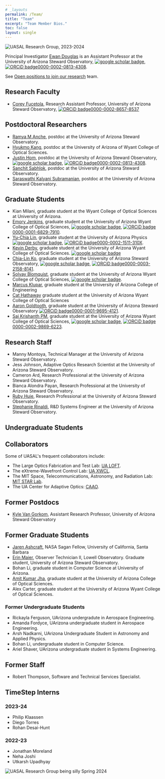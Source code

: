 ```yaml
---
# _layouts
permalink: /Team/
title: "Team"
excerpt: "Team Member Bios."
toc: false
layout: single
---
```


![UASAL Research Group, 2023-2024](/assets/group_photo-1.jpg)

Principal Investigator [Ewan Douglas](https://www.as.arizona.edu/people/faculty/ewan-douglas) is an Assistant Professor at the University of Arizona Steward Observatory, [![google scholar badge](https://img.shields.io/badge/Google%20Scholar-4285F4?style=for-the-badge&logo=google-scholar&logoColor=white)](https://scholar.google.com/citations?hl=en&user=-mwPSu8AAAAJ&view_op=list_works&sortby=pubdate), [![ORCiD badge](https://info.orcid.org/wp-content/uploads/2019/11/orcid_16x16.png)0000-0002-0813-4308](https://orcid.org/0000-0002-0813-4308).

See [Open positions to join our research](join.md) team.

## Research Faculty
- [Corey Fucetola](https://www.linkedin.com/in/corey-fucetola-ab3a101/), Research Assistant Professor, University of Arizona Steward Observatory, [![ORCiD badge](https://info.orcid.org/wp-content/uploads/2019/11/orcid_16x16.png)0000-0002-8657-8537](https://orcid.org/0000-0002-8657-8537)

## Postdoctoral Researchers
- [Ramya M Anche](https://www.linkedin.com/in/ramyamanjunath/), postdoc at the University of Arizona Steward Observatory.
- [Hyukmo Kang](https://scholar.google.com/citations?user=8-L3CegAAAAJ&hl=en), postdoc at the University of Arizona of Wyant College of Optical Sciences.
- [Justin Hom](https://www.linkedin.com/in/justin-hom-566317110), postdoc at the University of Arizona Steward Observatory, [![google scholar badge](https://img.shields.io/badge/Google%20Scholar-4285F4?style=for-the-badge&logo=google-scholar&logoColor=white)](https://scholar.google.com/citations?view_op=list_works&hl=en&user=MNv4whMAAAAJ), [![ORCiD badge](https://info.orcid.org/wp-content/uploads/2019/11/orcid_16x16.png)0000-0002-0813-4308](https://orcid.org/0000-0001-9994-2142).
- [Sanchit Sabhlok](https://orcid.org/0000-0002-8780-8226), postdoc at the University of Arizona Steward Observatory.
- [Saraswathi Kalyani Subramanian](www.linkedin.com/in/saraswathikalyani), postdoc at the University of Arizona Steward Observatory.

## Graduate Students
- Kian Milani, graduate student at the Wyant College of Optical Sciences at University of Arizona.
- [Emory Jenkins](https://www.linkedin.com/in/emory-jenkins/), graduate student at the University of Arizona Wyant College of Optical Sciences, [![google scholar badge](https://img.shields.io/badge/Google%20Scholar-4285F4?style=for-the-badge&logo=google-scholar&logoColor=white)](https://scholar.google.com/citations?user=0Gs1L98AAAAJ&hl=en), [![ORCiD badge](https://info.orcid.org/wp-content/uploads/2019/11/orcid_16x16.png)0000-0001-6829-7910](https://orcid.org/0000-0001-6829-7910).
- [Yu-Chia Lin](https://dreamjade.github.io/yuchia/), graduate student at the University of Arizona Physics  [![google scholar badge](https://img.shields.io/badge/Google%20Scholar-4285F4?style=for-the-badge&logo=google-scholar&logoColor=white)](https://scholar.google.com/citations?user=uLe1uIsAAAAJ), [![ORCiD badge](https://info.orcid.org/wp-content/uploads/2019/11/orcid_16x16.png)0000-0002-1511-310X](https://orcid.org/0000-0002-1511-310X).
- [Kevin Derby](https://www.linkedin.com/in/derbyk/), graduate student at the University of Arizona Wyant College of Optical Sciences. [![google scholar badge](https://img.shields.io/badge/Google%20Scholar-4285F4?style=for-the-badge&logo=google-scholar&logoColor=white)](https://scholar.google.com/citations?user=Rtl6n80AAAAJ&hl=en&oi=ao)
- [Chia-Lin Ko](https://www.linkedin.com/in/chialinko/), graduate student at the University of Arizona Steward Observatory, [![google scholar badge](https://img.shields.io/badge/Google%20Scholar-4285F4?style=for-the-badge&logo=google-scholar&logoColor=white)](https://scholar.google.com/citations?user=unD0fd8AAAAJ&hl=en), [![ORCiD badge](https://info.orcid.org/wp-content/uploads/2019/11/orcid_16x16.png)0000-0003-2158-8141](https://orcid.org/0000-0003-2158-8141).
- [Solvay Blomquist](https://www.linkedin.com/in/solvay-blomquist-66b9231a6/), graduate student at the University of Arizona Wyant College of Optical Sciences, [![google scholar badge](https://img.shields.io/badge/Google%20Scholar-4285F4?style=for-the-badge&logo=google-scholar&logoColor=white)](https://scholar.google.com/citations?user=lB3LNXAAAAAJ&hl=en&oi=ao).
- [Marcus Klupar](https://www.linkedin.com/in/marcus-klupar-0937b7226/), graduate student at the University of Arizona College of Engineering
- [Cat Hathaway](https://www.linkedin.com/in/cathathaway?utm_source=share&utm_campaign=share_via&utm_content=profile&utm_medium=ios_app/) graduate student at the University of Arizona Wyant College of Optical Sciences
- [Aaron Goldtooth](https://www.linkedin.com/in/aaron-goldtooth/), graduate student at the University of Arizona Steward Observatory [![ORCiD badge](https://info.orcid.org/wp-content/uploads/2019/11/orcid_16x16.png)0000-0001-9695-4121](https://orcid.org/0000-0001-9695-4121).
- [Sai Krishanth PM](https://www.linkedin.com/in/sai-krishanth-pulikesi-mannan-30609872/), graduate student at the University of Arizona Wyant College of Optical Sciences, [![google scholar badge](https://img.shields.io/badge/Google%20Scholar-4285F4?style=for-the-badge&logo=google-scholar&logoColor=white)](https://scholar.google.com/citations?user=CTJFXX8AAAAJ&hl=en&oi=sra), [![ORCiD badge](https://info.orcid.org/wp-content/uploads/2019/11/orcid_16x16.png)0000-0002-9869-6223](https://orcid.org/0000-0002-9869-6223).
  
## Research Staff
- Manny Montoya, Technical Manager at the University of Arizona Steward Observatory.
- Jess Johnson, Adaptive Optics Research Scientist at the University of Arizona Steward Observatory.
- Cameron Ard, Research Professional at the University of Arizona Steward Observatory.
- Bianca Alondra Payan, Research Professional at the University of Arizona Steward Observatory.
- [Ruby Huie](https://www.linkedin.com/in/rubyhuie/), Research Professional at the University of Arizona Steward Observatory.
- [Stephanie Rinaldi](https://www.linkedin.com/in/stephanie-rinaldi-20013/), R&D Systems Engineer at the University of Arizona Steward Observatory.

## Undergraduate Students


## Collaborators 

Some of UASAL's frequent collaborators include: 

- The Large Optics Fabrication and Test Lab: [UA LOFT](http://www.loft.optics.arizona.edu/).
- The eXtreme-Wavefront Control Lab: [UA XWCL](https://xwcl.science).
- The MIT Space, Telecommunications, Astronomy, and Radiation Lab: [MIT STAR Lab](http://starlab.mit.edu/).
- The UA Center for Adaptive Optics: [CAAO](https://www.as.arizona.edu/CAAO).


## Former Postdocs
- [Kyle Van Gorkom](https://kvangorkom.github.io/), Assistant Research Professor, University of Arizona Steward Observatory

## Former Graduate Students
- [Jaren Ashcraft](https://jashcraf.github.io/), NASA Sagan Fellow, University of California, Santa Barbara
- [Erin Maier](https://www.linkedin.com/in/erinmaier/), Observer Technician II, Lowell Observatory. Graduate student, University of Arizona Steward Observatory.
- Bohan Li, graduate student in Computer Science at University of Arizona.
- [Amit Kumar Jha](https://www.linkedin.com/in/amit-kumar-jha-79b8a6110/), graduate student at the University of Arizona College of Optical Sciences.
- Alex Carter, graduate student at the University of Arizona Wyant College of Optical Sciences.


### Former Undergraduate Students
- Rickayla Ferguson, UArizona undergradute in Aerospace Engineering.
- Amanda Fordyce, UArizona undergraduate student in Aerospace Engineering.
- Arsh Nadkarni, UArizona Undergraduate Student in Astronomy and Applied Physics.
- Bohan Li, undergraduate student in Computer Science.
- Ariel Shaver, UArizona undergraduate student in Systems Engineering.

## Former Staff
- Robert Thompson, Software and Technical Services Specialist.


## TimeStep Interns

### 2023-24
- Philip Klaassen
- Diego Torres
- Rohan Desai-Hunt
### 2022-23
- Jonathan Moreland
- Neha Joshi
- Utkarsh Upadhyay

![UASAL Research Group being silly Spring 2024](/assets/group_photo-2.jpg)
